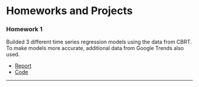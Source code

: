 # Homeworks and Projects

### Homework 1
Builded 3 different time series regression models using the data from CBRT. To make models more accurate, additional data from Google Trends also used. 

- [Report](Homework_1\report.html)
- [Code](https://github.com/BU-IE-360/spring24-lmfaraday/blob/main/Homework_1/regression.ipynb)

--- 

